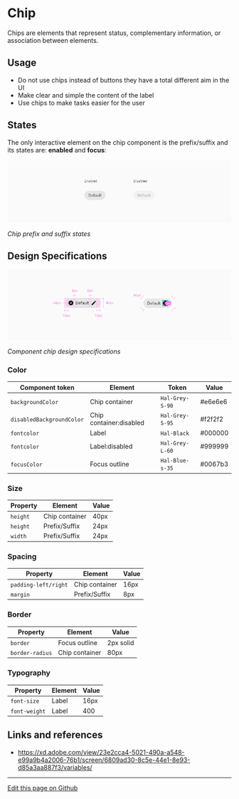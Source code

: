 # Chip

Chips are elements that represent status, complementary information, or association between elements.

## Usage

* Do not use chips instead of buttons they have a total different aim in the UI
* Make clear and simple the content of the label
* Use chips to make tasks easier for the user

## States

The only interactive element on the chip component is the prefix/suffix and its states are: **enabled** and **focus**:

![Chip prefix and suffix states](images/chip_states.png)

_Chip prefix and suffix states_

## Design Specifications

![Component chip design specifications](images/chip_specs.png)

_Component chip design specifications_

### Color

| Component token           | Element                   | Token             | Value     |
| ------------------------- | ------------------------- | ----------------- | --------- |
| `backgroundColor`         | Chip container            | `Hal-Grey-S-90`   | #e6e6e6   |
| `disabledBackgroundColor` | Chip container:disabled   | `Hal-Grey-S-95`   | #f2f2f2   |
| `fontcolor`               | Label                     | `Hal-Black`       | #000000	  |
| `fontcolor`               | Label:disabled            | `Hal-Grey-L-60`   | #999999	  |
| `focusColor`              | Focus outline             | `Hal-Blue-s-35`   | #0067b3	  |


### Size

| Property		    | Element			                  | Value		      |
| --------------- | ----------------------------- | -------------	|
| `height`		    | Chip container		            | 40px		      |
| `height`		    | Prefix/Suffix		              | 24px		      |
| `width`		      | Prefix/Suffix				          | 24px		      |

### Spacing

| Property		          | Element		            | Value	|
| ---------------------	| --------------------- | ----- |
| `padding-left/right`	| Chip container		    | 16px	|
| `margin`	            | Prefix/Suffix			    | 8px	  |


### Border

| Property		    | Element			                  | Value		      |
| --------------- | ----------------------------- | -------------	|
| `border`		    | Focus outline			            | 2px solid	    |
| `border-radius`	| Chip container		            | 80px		      |


### Typography

| Property  	  | Element	  | Value	|
| ------------- | --------- | ----- |
| `font-size`	  | Label 	  | 16px	|
| `font-weight`	| Label		  | 400	  |



## Links and references

- https://xd.adobe.com/view/23e2cca4-5021-490a-a548-e99a9b4a2006-76b1/screen/6809ad30-8c5e-44e1-8e93-d85a3aa887f3/variables/

____________________________________________________________

[Edit this page on Github](https://github.com/dxc-technology/halstack-style-guide/blob/master/guidelines/components/chip/README.md)
